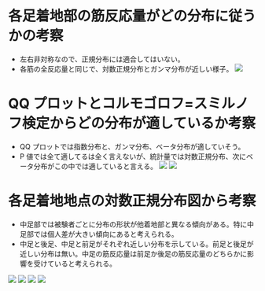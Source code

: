 # 各足着地部の筋反応量がどの分布に従うかの考察

- 左右非対称なので、正規分布には適合してはいない。
- 各筋の全反応量と同じで、対数正規分布とガンマ分布が近しい様子。
  ![](/Plots/後足部の各分布図.png)

# QQ プロットとコルモゴロフ=スミルノフ検定からどの分布が適しているか考察

- QQ プロットでは指数分布と、ガンマ分布、ベータ分布が適していそう。
- P 値では全て適してるは全く言えないが、統計量では対数正規分布、次にベータ分布がこの中では適していると言える。
  ![](/Plots/後足部の各分布のQQプロット.png)
  ![](/Plots/後足部の各分布のコルモゴロフ=スミルノフ検定.png)

# 各足着地地点の対数正規分布図から考察

- 中足部では被験者ごとに分布の形状が他着地部と異なる傾向がある。特に中足部では個人差が大きい傾向にあると考えられる。
- 中足と後足、中足と前足がそれぞれ近しい分布を示している。前足と後足が近しい分布は無い。中足の筋反応量は前足か後足の筋反応量のどちらかに影響を受けていると考えられる。

![](/Plots/後足部のの前脛骨筋と内側腓腹筋の反応量の差の対数正規分布.png)
![](/Plots/中足部のの前脛骨筋と内側腓腹筋の反応量の差の対数正規分布.png)
![](/Plots/前足部のの前脛骨筋と内側腓腹筋の反応量の差の対数正規分布.png)
![](/Plots/各被験者の前足中足後足の比較.png)
